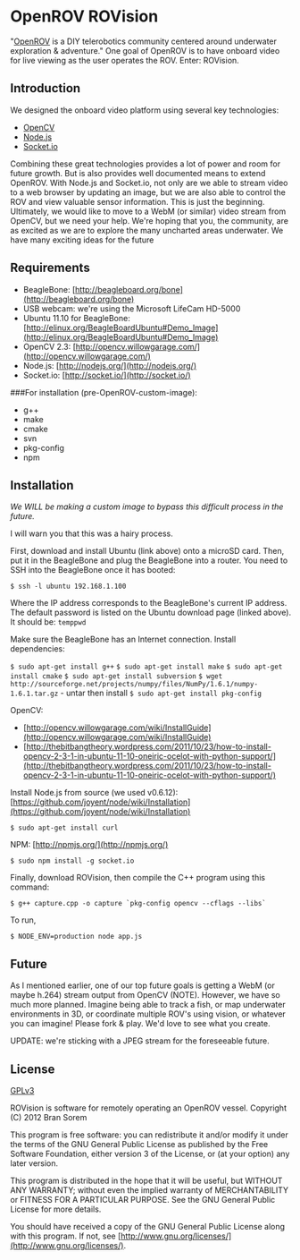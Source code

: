 OpenROV ROVision
================

"[OpenROV](http://openrov.com/) is a DIY telerobotics community centered around underwater exploration & adventure."  One goal of OpenROV is to have onboard video for live viewing as the user operates the ROV.  Enter: ROVision.

Introduction
------------

We designed the onboard video platform using several key technologies: 

- [OpenCV](http://opencv.willowgarage.com/)
- [Node.js](http://nodejs.org/)
- [Socket.io](http://socket.io/)

Combining these great technologies provides a lot of power and room for future growth.  But is also provides well documented means to extend OpenROV.  With Node.js and Socket.io, not only are we able to stream video to a web browser by updating an image, but we are also able to control the ROV and view valuable sensor information.  This is just the beginning.  Ultimately, we would like to move to a WebM (or similar) video stream from OpenCV, but we need your help.  We're hoping that you, the community, are as excited as we are to explore the many uncharted areas underwater.  We have many exciting ideas for the future


Requirements
------------
- BeagleBone: [http://beagleboard.org/bone](http://beagleboard.org/bone)
- USB webcam:  we're using the Microsoft LifeCam HD-5000
- Ubuntu 11.10 for BeagleBone:  [http://elinux.org/BeagleBoardUbuntu#Demo_Image](http://elinux.org/BeagleBoardUbuntu#Demo_Image)
- OpenCV 2.3:  [http://opencv.willowgarage.com/](http://opencv.willowgarage.com/)
- Node.js:  [http://nodejs.org/](http://nodejs.org/)
- Socket.io:  [http://socket.io/](http://socket.io/)

###For installation
(pre-OpenROV-custom-image):

- g++
- make
- cmake
- svn
- pkg-config
- npm

Installation
------------

*We WILL be making a custom image to bypass this difficult process in the future.*

I will warn you that this was a hairy process.  

First, download and install Ubuntu (link above) onto a microSD card.  Then, put it in the BeagleBone and plug the BeagleBone into a router.  You need to SSH into the BeagleBone once it has booted:

    $ ssh -l ubuntu 192.168.1.100

Where the IP address corresponds to the BeagleBone's current IP address.  The default password is listed on the Ubuntu download page (linked above).  It should be:  `temppwd`

Make sure the BeagleBone has an Internet connection.  Install dependencies:

`$ sudo apt-get install g++`
`$ sudo apt-get install make`
`$ sudo apt-get install cmake`
`$ sudo apt-get install subversion`
`$ wget http://sourceforge.net/projects/numpy/files/NumPy/1.6.1/numpy-1.6.1.tar.gz` - untar then install
`$ sudo apt-get install pkg-config`

OpenCV:
- [http://opencv.willowgarage.com/wiki/InstallGuide](http://opencv.willowgarage.com/wiki/InstallGuide)
- [http://thebitbangtheory.wordpress.com/2011/10/23/how-to-install-opencv-2-3-1-in-ubuntu-11-10-oneiric-ocelot-with-python-support/](http://thebitbangtheory.wordpress.com/2011/10/23/how-to-install-opencv-2-3-1-in-ubuntu-11-10-oneiric-ocelot-with-python-support/)

Install Node.js from source (we used v0.6.12):
[https://github.com/joyent/node/wiki/Installation](https://github.com/joyent/node/wiki/Installation)

`$ sudo apt-get install curl`

NPM:  [http://npmjs.org/](http://npmjs.org/)

`$ sudo npm install -g socket.io`

Finally, download ROVision, then compile the C++ program using this command:

    $ g++ capture.cpp -o capture `pkg-config opencv --cflags --libs`

To run,

    $ NODE_ENV=production node app.js



Future
------

As I mentioned earlier, one of our top future goals is getting a WebM (or maybe h.264) stream output from OpenCV (NOTE).  However, we have so much more planned.  Imagine being able to track a fish, or map underwater environments in 3D, or coordinate multiple ROV's using vision, or whatever you can imagine!  Please fork & play.  We'd love to see what you create.

UPDATE:  we're sticking with a JPEG stream for the foreseeable future.

License
-------

[GPLv3](http://www.gnu.org/copyleft/gpl.html)

ROVision is software for remotely operating an OpenROV vessel.
Copyright (C) 2012  Bran Sorem

This program is free software: you can redistribute it and/or modify
it under the terms of the GNU General Public License as published by
the Free Software Foundation, either version 3 of the License, or
(at your option) any later version.

This program is distributed in the hope that it will be useful,
but WITHOUT ANY WARRANTY; without even the implied warranty of
MERCHANTABILITY or FITNESS FOR A PARTICULAR PURPOSE.  See the
GNU General Public License for more details.

You should have received a copy of the GNU General Public License
along with this program.  If not, see [http://www.gnu.org/licenses/](http://www.gnu.org/licenses/).